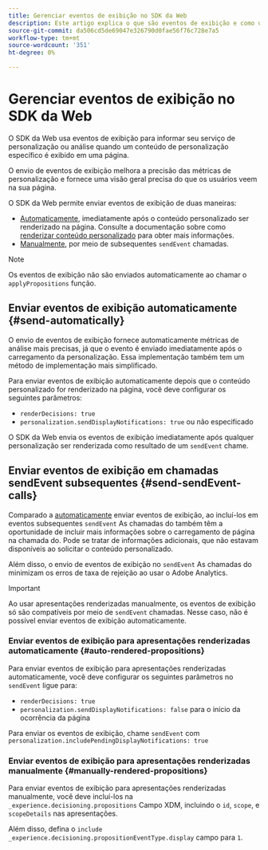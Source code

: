 ```yaml
---
title: Gerenciar eventos de exibição no SDK da Web
description: Este artigo explica o que são eventos de exibição e como usá-los no SDK da Web.
source-git-commit: da506cd5de69047e326790d0fae56f76c728e7a5
workflow-type: tm+mt
source-wordcount: '351'
ht-degree: 0%

---
```



# Gerenciar eventos de exibição no SDK da Web

O SDK da Web usa eventos de exibição para informar seu serviço de personalização ou análise quando um conteúdo de personalização específico é exibido em uma página.

O envio de eventos de exibição melhora a precisão das métricas de personalização e fornece uma visão geral precisa do que os usuários veem na sua página.

O SDK da Web permite enviar eventos de exibição de duas maneiras:

* [Automaticamente](#send-automatically), imediatamente após o conteúdo personalizado ser renderizado na página. Consulte a documentação sobre como [renderizar conteúdo personalizado](rendering-personalization-content.md) para obter mais informações.
* [Manualmente](#send-sendEvent-calls), por meio de subsequentes `sendEvent` chamadas.

>[!NOTE]
>
>Os eventos de exibição não são enviados automaticamente ao chamar o `applyPropositions` função.

## Enviar eventos de exibição automaticamente {#send-automatically}

O envio de eventos de exibição fornece automaticamente métricas de análise mais precisas, já que o evento é enviado imediatamente após o carregamento da personalização. Essa implementação também tem um método de implementação mais simplificado.

Para enviar eventos de exibição automaticamente depois que o conteúdo personalizado for renderizado na página, você deve configurar os seguintes parâmetros:

* `renderDecisions: true`
* `personalization.sendDisplayNotifications: true` ou não especificado

O SDK da Web envia os eventos de exibição imediatamente após qualquer personalização ser renderizada como resultado de um `sendEvent` chame.

## Enviar eventos de exibição em chamadas sendEvent subsequentes {#send-sendEvent-calls}

Comparado a [automaticamente](#send-automatically) enviar eventos de exibição, ao incluí-los em eventos subsequentes `sendEvent` As chamadas do também têm a oportunidade de incluir mais informações sobre o carregamento de página na chamada do. Pode se tratar de informações adicionais, que não estavam disponíveis ao solicitar o conteúdo personalizado.

Além disso, o envio de eventos de exibição no `sendEvent` As chamadas do minimizam os erros de taxa de rejeição ao usar o Adobe Analytics.

>[!IMPORTANT]
>
>Ao usar apresentações renderizadas manualmente, os eventos de exibição só são compatíveis por meio de `sendEvent` chamadas. Nesse caso, não é possível enviar eventos de exibição automaticamente.

### Enviar eventos de exibição para apresentações renderizadas automaticamente {#auto-rendered-propositions}

Para enviar eventos de exibição para apresentações renderizadas automaticamente, você deve configurar os seguintes parâmetros no `sendEvent` ligue para:

* `renderDecisions: true`
* `personalization.sendDisplayNotifications: false` para o início da ocorrência da página

Para enviar os eventos de exibição, chame `sendEvent` com `personalization.includePendingDisplayNotifications: true`

### Enviar eventos de exibição para apresentações renderizadas manualmente {#manually-rendered-propositions}

Para enviar eventos de exibição para apresentações renderizadas manualmente, você deve incluí-los na `_experience.decisioning.propositions` Campo XDM, incluindo o `id`, `scope`, e `scopeDetails` nas apresentações.

Além disso, defina o `include _experience.decisioning.propositionEventType.display` campo para `1`.